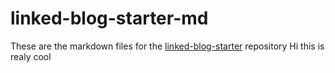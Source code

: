 # linked-blog-starter-md
These are the markdown files for the [linked-blog-starter](https://github.com/matthewwong525/linked-blog-starter) repository
Hi this is realy cool

